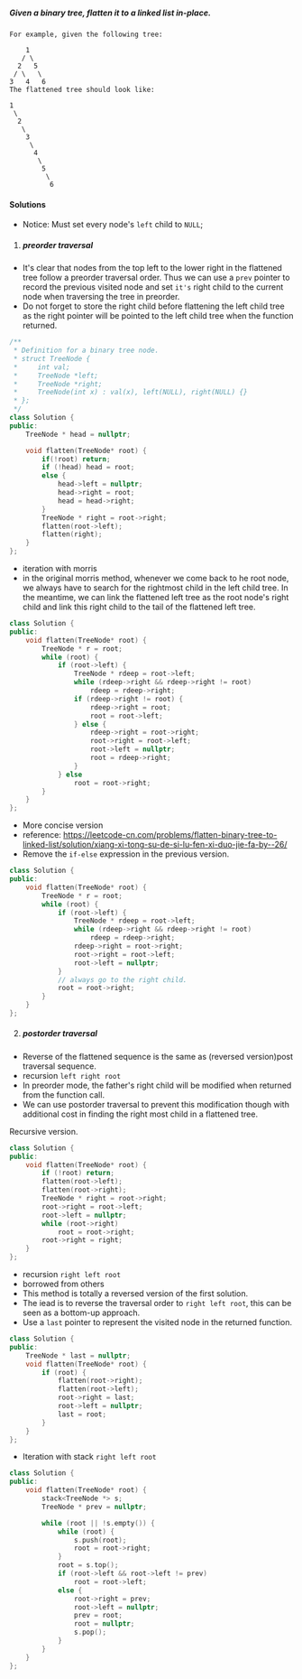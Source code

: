 ##### Given a binary tree, flatten it to a linked list in-place.

```
For example, given the following tree:

    1
   / \
  2   5
 / \   \
3   4   6
The flattened tree should look like:

1
 \
  2
   \
    3
     \
      4
       \
        5
         \
          6
```

#### Solutions

- Notice: Must set every node's `left` child to `NULL`;

1. ##### preorder traversal

- It's clear that nodes from the top left to the lower right in the flattened tree follow a preorder traversal order. Thus we can use a `prev` pointer to record the previous visited node and set `it's` right child to the  current node when traversing the tree in preorder.
- Do not forget to store the right child before flattening the left child tree as the right pointer will be pointed to the left child tree when the function returned.

```c++
/**
 * Definition for a binary tree node.
 * struct TreeNode {
 *     int val;
 *     TreeNode *left;
 *     TreeNode *right;
 *     TreeNode(int x) : val(x), left(NULL), right(NULL) {}
 * };
 */
class Solution {
public:
    TreeNode * head = nullptr;

    void flatten(TreeNode* root) {
        if(!root) return;
        if (!head) head = root;
        else {
            head->left = nullptr;
            head->right = root;
            head = head->right;
        }
        TreeNode * right = root->right;
        flatten(root->left);
        flatten(right);
    }
};
```

- iteration with morris
- in the original morris method, whenever we come back to he root node, we always have to search for the rightmost child in the left child tree. In the meantime, we can link the flattened left tree as the root node's right child and link this right child to the tail of the flattened left tree.

```c++
class Solution {
public:
    void flatten(TreeNode* root) {
        TreeNode * r = root;
        while (root) {
            if (root->left) {
                TreeNode * rdeep = root->left;
                while (rdeep->right && rdeep->right != root)
                    rdeep = rdeep->right;
                if (rdeep->right != root) {
                    rdeep->right = root;
                    root = root->left;
                } else {
                    rdeep->right = root->right;
                    root->right = root->left;
                    root->left = nullptr;
                    root = rdeep->right;
                }
            } else
                root = root->right;
        }
    }
};
```

- More concise version
- reference: https://leetcode-cn.com/problems/flatten-binary-tree-to-linked-list/solution/xiang-xi-tong-su-de-si-lu-fen-xi-duo-jie-fa-by--26/
- Remove the `if-else` expression in the previous version.

```c++
class Solution {
public:
    void flatten(TreeNode* root) {
        TreeNode * r = root;
        while (root) {
            if (root->left) {
                TreeNode * rdeep = root->left;
                while (rdeep->right && rdeep->right != root)
                    rdeep = rdeep->right;
                rdeep->right = root->right;
                root->right = root->left;
                root->left = nullptr;
            }
            // always go to the right child.
            root = root->right;
        }
    }
};
```


2. ##### postorder traversal

- Reverse of the flattened sequence is the same as (reversed version)post traversal sequence.
- recursion `left right root`
- In preorder mode, the father's right child will be modified when returned from the function call.
- We can use postorder traversal to prevent this modification though with additional cost in finding the right most child in a flattened tree.

Recursive version.

```c++
class Solution {
public:
    void flatten(TreeNode* root) {
        if (!root) return;
        flatten(root->left);
        flatten(root->right);
        TreeNode * right = root->right;
        root->right = root->left;
        root->left = nullptr;
        while (root->right)
            root = root->right;
        root->right = right;
    }
};
```

- recursion `right left root`
- borrowed from others
- This method is totally a reversed version of the first solution.
- The iead is to reverse the traversal order to `right left root`, this can be seen as a bottom-up approach.
- Use a `last` pointer to represent the visited node in the returned function.

```c++
class Solution {
public:
    TreeNode * last = nullptr;
    void flatten(TreeNode* root) {
        if (root) {
            flatten(root->right);
            flatten(root->left);
            root->right = last;
            root->left = nullptr;
            last = root;
        }
    }
};
```

- Iteration with stack `right left root`

```c++
class Solution {
public:
    void flatten(TreeNode* root) {
        stack<TreeNode *> s;
        TreeNode * prev = nullptr;

        while (root || !s.empty()) {
            while (root) {
                s.push(root);
                root = root->right;
            }
            root = s.top();
            if (root->left && root->left != prev)
                root = root->left;
            else {
                root->right = prev;
                root->left = nullptr;
                prev = root;
                root = nullptr;
                s.pop();
            }
        }
    }
};
```